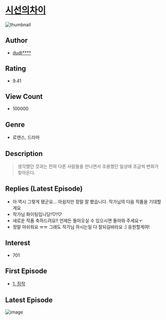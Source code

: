 # [시선의차이](https://comic.naver.com/bestChallenge/list?titleId=723040)
![thumbnail](https://image-comic.pstatic.net/user_contents_data/challenge_comic/2019/01/17/323009/thumbnail_202x1649f5aeb53_353b_427d_9b37_d8c79a4bde49_00004614.JPEG)

## Author
- [dudt****](https://comic.naver.com/artistTitle?id=323009)

## Rating
- 9.41

## View Count
- 100000

## Genre
- 로맨스, 드라마

## Description
> 생각했던 것과는 전혀 다른 사람들을 만나면서 조용했던 일상에 조금씩 변화가 찾아온다.

## Replies (Latest Episode)
- 아 역시 그렇게 됐군요... 아쉽지만 정말 잘 봤습니다. 작가님의 다음 작품을 기대할게요
- 작가님 화이팅입니당!♡!♡
- 새로운 작품 축하드려요!! 언제든 돌아오실 수 있으시면 돌아와 주세요ㅜ
- 정말 아쉬워요 ㅠㅠ 그래도 작가님 하시는일 다 잘되길바라요 :) 응원할게여!

## Interest
- 701

## First Episode
- [1. 짐작](https://comic.naver.com/bestChallenge/detail?titleId=723040&no=1)

## Latest Episode
![image](https://image-comic.pstatic.net/user_contents_data/challenge_comic/2020/06/30/323009/upload_3906363814189348656.jpeg)
